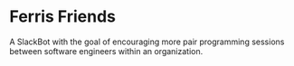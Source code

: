 # Ferris Friends

A SlackBot with the goal of encouraging more pair programming sessions between software engineers within an organization.

